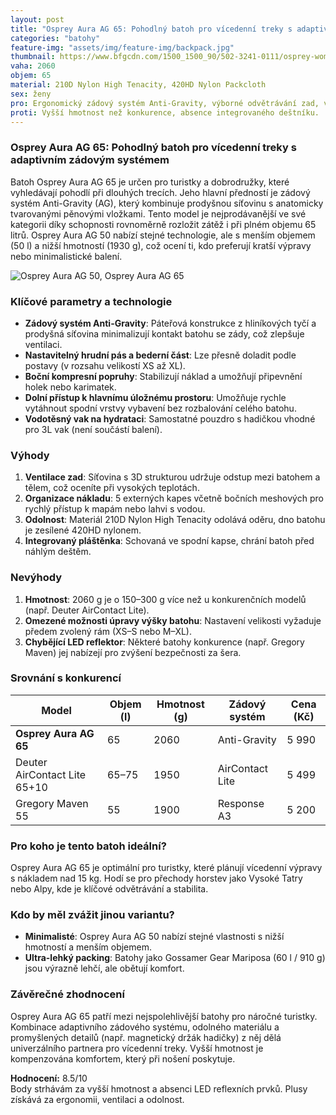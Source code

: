 ```yaml
---
layout: post
title: "Osprey Aura AG 65: Pohodlný batoh pro vícedenní treky s adaptivním zádovým systémem"
categories: "batohy"
feature-img: "assets/img/feature-img/backpack.jpg"
thumbnail: https://www.bfgcdn.com/1500_1500_90/502-3241-0111/osprey-womens-aura-ag-65-trekkingrucksack.jpg
vaha: 2060
objem: 65
material: 210D Nylon High Tenacity, 420HD Nylon Packcloth
sex: ženy
pro: Ergonomický zádový systém Anti-Gravity, výborné odvětrávání zad, variabilní úložný prostor s bočním přístupem.
proti: Vyšší hmotnost než konkurence, absence integrovaného deštníku.
---
```


### Osprey Aura AG 65: Pohodlný batoh pro vícedenní treky s adaptivním zádovým systémem

Batoh Osprey Aura AG 65 je určen pro turistky a dobrodružky, které vyhledávají pohodlí při dlouhých trecích. Jeho hlavní předností je zádový systém Anti-Gravity (AG), který kombinuje prodyšnou síťovinu s anatomicky tvarovanými pěnovými vložkami. Tento model je nejprodávanější ve své kategorii díky schopnosti rovnoměrně rozložit zátěž i při plném objemu 65 litrů. Osprey Aura AG 50 nabízí stejné technologie, ale s menším objemem (50 l) a nižší hmotností (1930 g), což ocení ti, kdo preferují kratší výpravy nebo minimalistické balení.

![Osprey Aura AG 50, Osprey Aura AG 65](https://res.cloudinary.com/dvwv5cne3/image/fetch/w_auto,h_450,c_fill,g_auto,f_auto,q_auto/https://www.bfgcdn.com/1500_1500_90/502-3241-0111/osprey-womens-aura-ag-65-trekkingrucksack.jpg)

### Klíčové parametry a technologie  
- **Zádový systém Anti-Gravity**: Páteřová konstrukce z hliníkových tyčí a prodyšná síťovina minimalizují kontakt batohu se zády, což zlepšuje ventilaci.  
- **Nastavitelný hrudní pás a bederní část**: Lze přesně doladit podle postavy (v rozsahu velikostí XS až XL).  
- **Boční kompresní popruhy**: Stabilizují náklad a umožňují připevnění holek nebo karimatek.  
- **Dolní přístup k hlavnímu úložnému prostoru**: Umožňuje rychle vytáhnout spodní vrstvy vybavení bez rozbalování celého batohu.  
- **Vodotěsný vak na hydrataci**: Samostatné pouzdro s hadičkou vhodné pro 3L vak (není součástí balení).  

### Výhody  
1. **Ventilace zad**: Síťovina s 3D strukturou udržuje odstup mezi batohem a tělem, což oceníte při vysokých teplotách.  
2. **Organizace nákladu**: 5 externých kapes včetně bočních meshových pro rychlý přístup k mapám nebo lahvi s vodou.  
3. **Odolnost**: Materiál 210D Nylon High Tenacity odolává oděru, dno batohu je zesílené 420HD nylonem.  
4. **Integrovaný pláštěnka**: Schovaná ve spodní kapse, chrání batoh před náhlým deštěm.  

### Nevýhody  
1. **Hmotnost**: 2060 g je o 150–300 g více než u konkurenčních modelů (např. Deuter AirContact Lite).  
2. **Omezené možnosti úpravy výšky batohu**: Nastavení velikosti vyžaduje předem zvolený rám (XS–S nebo M–XL).  
3. **Chybějící LED reflektor**: Některé batohy konkurence (např. Gregory Maven) jej nabízejí pro zvýšení bezpečnosti za šera.  

### Srovnání s konkurencí  
| Model                | Objem (l) | Hmotnost (g) | Zádový systém        | Cena (Kč) |  
|----------------------|-----------|--------------|----------------------|-----------|  
| **Osprey Aura AG 65**| 65        | 2060         | Anti-Gravity         | 5 990     |  
| Deuter AirContact Lite 65\+10 | 65–75 | 1950         | AirContact Lite      | 5 499     |  
| Gregory Maven 55     | 55        | 1900         | Response A3          | 5 200     |  

### Pro koho je tento batoh ideální?  
Osprey Aura AG 65 je optimální pro turistky, které plánují vícedenní výpravy s nákladem nad 15 kg. Hodí se pro přechody horstev jako Vysoké Tatry nebo Alpy, kde je klíčové odvětrávání a stabilita.  

### Kdo by měl zvážit jinou variantu?  
- **Minimalisté**: Osprey Aura AG 50 nabízí stejné vlastnosti s nižší hmotností a menším objemem.  
- **Ultra-lehký packing**: Batohy jako Gossamer Gear Mariposa (60 l / 910 g) jsou výrazně lehčí, ale obětují komfort.  

### Závěrečné zhodnocení  
Osprey Aura AG 65 patří mezi nejspolehlivější batohy pro náročné turistky. Kombinace adaptivního zádového systému, odolného materiálu a promyšlených detailů (např. magnetický držák hadičky) z něj dělá univerzálního partnera pro vícedenní treky. Vyšší hmotnost je kompenzována komfortem, který při nošení poskytuje.  

**Hodnocení:** 8.5/10  
Body strhávám za vyšší hmotnost a absenci LED reflexních prvků. Plusy získává za ergonomii, ventilaci a odolnost.